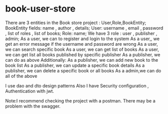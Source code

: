 # book-user-store
There are 3 entities in the Book store project : User,Role,BookEntity;
BookEntity fields: name , author , details;
User: username , email , password , list of roles , list of books;
Role: name;
We have 3 role : user , publisher , admin;
As a user, we can to register and login to the system 
As a user,, we get an error message if the username and password are wrong 
As a user, we can search specific book
As a user, we can get list of books
As a user, we can get list all books published by specific publisher
As a publisher, we can do as above
Additionally:
As a publisher, we can add new book to the book list
As a publisher, we can update a specific book details 
As a publisher, we can delete a specific book or all books 
As a admin,we can do all of the above

I use dao and dto design patterns
Also I have Security configuration , Authentication with jwt.

Note:I recommend checking the project with a postman. There may be a problem with the swagger.

